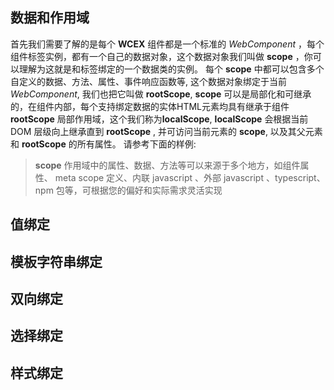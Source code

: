 <!--DESC: {icon:{name:"explore"},id:3} -->



## 数据和作用域
首先我们需要了解的是每个 **WCEX** 组件都是一个标准的 _WebComponent_ ，每个组件标签实例，都有一个自己的数据对象，这个数据对象我们叫做 **scope** ，你可以理解为这就是和标签绑定的一个数据类的实例。
每个 **scope** 中都可以包含多个自定义的数据、方法、属性、事件响应函数等, 这个数据对象绑定于当前 _WebComponent_, 我们也把它叫做 **rootScope**, **scope** 可以是局部化和可继承的，在组件内部，每个支持绑定数据的实体HTML元素均具有继承于组件 **rootScope** 局部作用域，这个我们称为**localScope**, **localScope** 会根据当前 DOM 层级向上继承直到 **rootScope** , 并可访问当前元素的 **scope**, 以及其父元素和 **rootScope** 的所有属性。 请参考下面的样例:

> **scope** 作用域中的属性、数据、方法等可以来源于多个地方，如组件属性、 meta scope 定义、内联 javascript 、外部 javascript 、typescript、 npm 包等，可根据您的偏好和实际需求灵活实现

<div><wcex-doc.com-playground files="['ext/app1/index.html','ext/app1/app.html','ext/app1/data.js']"></wcex-doc.com-playground></div>


## 值绑定

## 模板字符串绑定

## 双向绑定

## 选择绑定

## 样式绑定

